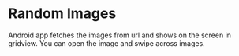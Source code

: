 # Random Images
Android app fetches the images from url and shows on the screen in gridview. You can open the image and swipe across images.


